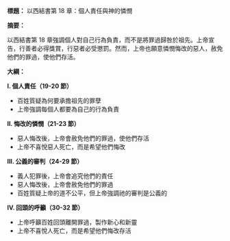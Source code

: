 **標題：** 以西結書第 18 章：個人責任與神的憐憫

**摘要：**

以西結書第 18 章強調個人對自己行為負責，而不是將罪過歸咎於祖先。上帝宣告，行善者必得獎賞，行惡者必受懲罰。然而，上帝也願意憐憫悔改的惡人，赦免他們的罪過，使他們存活。

**大綱：**

**I. 個人責任（19-20 節）**
* 百姓質疑為何要承擔祖先的罪孽
* 上帝強調每個人都要為自己的行為負責

**II. 悔改的憐憫（21-23 節）**
* 惡人悔改後，上帝會赦免他們的罪過，使他們存活
* 上帝不喜悅惡人死亡，而是希望他們悔改

**III. 公義的審判（24-29 節）**
* 義人犯罪後，上帝會追究他們的責任
* 惡人悔改後，上帝會赦免他們的罪過
* 百姓質疑上帝的道不公平，但上帝強調祂的審判是公義的

**IV. 回頭的呼籲（30-32 節）**
* 上帝呼籲百姓回頭離開罪過，製作新心和新靈
* 上帝不喜悅人死亡，而是希望他們悔改存活